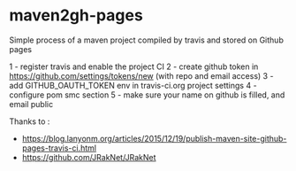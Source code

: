 # maven2gh-pages
Simple process of a maven project compiled by travis and stored on Github pages

1 - register travis and enable the project CI
2 - create github token in https://github.com/settings/tokens/new (with repo and email access)
3 - add GITHUB_OAUTH_TOKEN env in travis-ci.org project settings
4 - configure pom smc section
5 - make sure your name on github is filled, and email public

Thanks to :
 - https://blog.lanyonm.org/articles/2015/12/19/publish-maven-site-github-pages-travis-ci.html
 - https://github.com/JRakNet/JRakNet